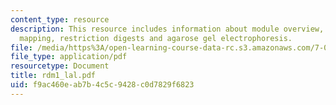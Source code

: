 ```yaml
---
content_type: resource
description: This resource includes information about module overview, restriction
  mapping, restriction digests and agarose gel electrophoresis.
file: /media/https%3A/open-learning-course-data-rc.s3.amazonaws.com/7-02-experimental-biology-communication-spring-2005/f9ac460eab7b4c5c9428c0d7829f6823_rdm1_lal.pdf
file_type: application/pdf
resourcetype: Document
title: rdm1_lal.pdf
uid: f9ac460e-ab7b-4c5c-9428-c0d7829f6823
---
```

